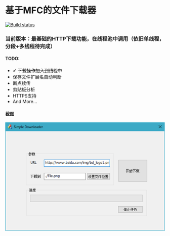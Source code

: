 # 基于MFC的文件下载器

[![Build status](https://ci.appveyor.com/api/projects/status/dmbec2d7commf78s?svg=true)](https://ci.appveyor.com/project/hlgsdx/downloader)

### 当前版本：最基础的HTTP下载功能，在线程池中调用（依旧单线程，分段+多线程待完成）

#### TODO: 

- ✔ ~~下载操作加入到线程中~~
- 保存文件扩展名自动判断
- 断点续传
- 剪贴板分析
- HTTPS支持
- And More...

#### 截图

![Snapshot1](Downloader/res/Snapshot1.png)

